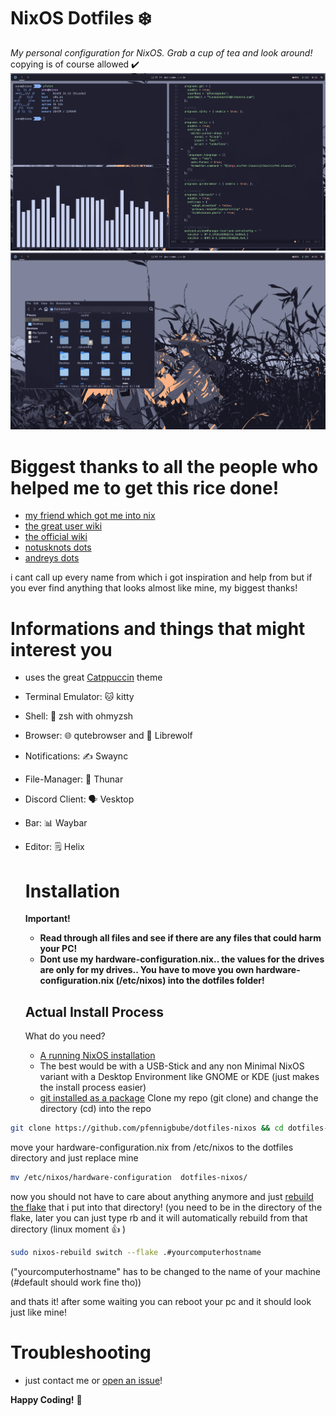 # NixOS Dotfiles ❄️
*My personal configuration for NixOS. Grab a cup of tea and look around!*
copying is of course allowed ✔️
![showcase of my rice](https://github.com/pfennigbube/dotfiles-nixos/blob/main/screenshots/nixosshowcase1.png)
![showcase of my rice2](https://github.com/pfennigbube/dotfiles-nixos/blob/main/screenshots/nixosshowcase2.png)
     
# Biggest thanks to all the people who helped me to get this rice done!
     
- [my friend which got me into nix](https://github.com/AimPizza)
- [the great user wiki](https://nixos.wiki/wiki/Main_Page)
- [the official wiki](https://wiki.nixos.org/wiki/NixOS_Wiki)
- [notusknots dots](https://github.com/notusknot/dotfiles-nix)
- [andreys dots](https://github.com/Andrey0189/nixos-config)
     
i cant call up every name from which i got inspiration and help from but if you ever find 
anything that looks almost like mine, my biggest thanks!
     
# Informations and things that might interest you
- uses the great [Catppuccin](https://github.com/catppuccin/catppuccin) theme
- Terminal Emulator: 🐱 kitty
- Shell: 🐚 zsh with ohmyzsh
- Browser: 🌐 qutebrowser and 🐺 Librewolf
- Notifications: ✍️ Swaync
- File-Manager: 📁 Thunar
- Discord Client: 🗣️ Vesktop
- Bar: 📊 Waybar
- Editor: 🗒️ Helix

  # Installation
  **Important!**
  - **Read through all files and see if there are any files that could harm your PC!**
  - **Dont use my hardware-configuration.nix.. the values for the drives are only for my drives.. You have to move you own hardware-configuration.nix (/etc/nixos) into the dotfiles folder!**
  ## Actual Install Process
  What do you need?
  - [A running NixOS installation](https://nixos.org/manual/nixos/stable/index.html#ch-installation)
   - The best would be with a USB-Stick and any non Minimal NixOS variant with a Desktop Environment like GNOME or KDE (just makes the install process easier) 
  - [git installed as a package](https://nixos.org/manual/nixos/stable/#sec-package-management)
  Clone my repo (git clone) and change the directory (cd) into the repo
```bash
git clone https://github.com/pfennigbube/dotfiles-nixos && cd dotfiles-nixos
```
move your hardware-configuration.nix from /etc/nixos to the dotfiles directory and just replace mine
```bash
mv /etc/nixos/hardware-configuration  dotfiles-nixos/
```
now you should not have to care about anything anymore and just [rebuild the flake](https://nixos.wiki/wiki/Nixos-rebuild) that i put into that directory! (you need to be in the directory of the flake, later you can just type rb and it will automatically rebuild from that directory (linux moment 👍 )
```bash
sudo nixos-rebuild switch --flake .#yourcomputerhostname
```
("yourcomputerhostname" has to be changed to the name of your machine (#default should work fine tho))


and thats it! after some waiting you can reboot your pc and it should look just like mine!
  # Troubleshooting
  - just contact me or [open an issue](https://github.com/pfennigbube/dotfiles-nixos/issues)!

**Happy Coding!** 💚

     
      
